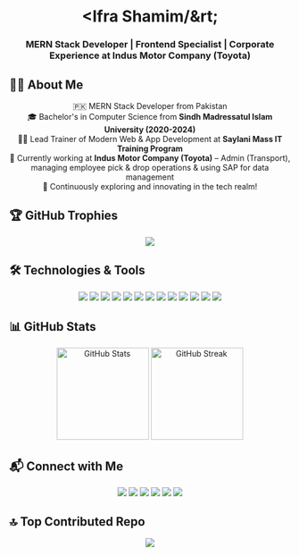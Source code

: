 <!-- 🔗 GitHub Dev Finder -->

<h1 align="center">&lt;Ifra Shamim/&rt;</h1>
<h3 align="center">MERN Stack Developer | Frontend Specialist | Corporate Experience at Indus Motor Company (Toyota)</h3>

## 👩‍💻 About Me
<p align="center">
  🇵🇰 MERN Stack Developer from Pakistan <br>
  🎓 Bachelor's in Computer Science from <b>Sindh Madressatul Islam University (2020-2024)</b> <br>
  👨‍🏫 Lead Trainer of Modern Web & App Development at <b>Saylani Mass IT Training Program</b> <br>
  🚗 Currently working at <b>Indus Motor Company (Toyota)</b> – Admin (Transport), managing employee pick & drop operations & using SAP for data management <br>
  🌟 Continuously exploring and innovating in the tech realm!
</p>

## 🏆 GitHub Trophies
<p align="center">
  <img src="https://github-profile-trophy.vercel.app/?username=IfraShamim&theme=radical&no-frame=true&margin-w=15&margin-h=15"/>
</p>

## 🛠️ Technologies & Tools
<p align="center">
  <img src="https://img.shields.io/badge/HTML5-E34F26?style=for-the-badge&logo=html5&logoColor=white"/>
  <img src="https://img.shields.io/badge/CSS3-1572B6?style=for-the-badge&logo=css3&logoColor=white"/>
  <img src="https://img.shields.io/badge/Bootstrap-7952B3?style=for-the-badge&logo=bootstrap&logoColor=white"/>
  <img src="https://img.shields.io/badge/JavaScript-323330?style=for-the-badge&logo=javascript&logoColor=F7DF1E"/>
  <img src="https://img.shields.io/badge/ES6+-yellow?style=for-the-badge"/>
  <img src="https://img.shields.io/badge/TypeScript-007ACC?style=for-the-badge&logo=typescript&logoColor=white"/>
  <img src="https://img.shields.io/badge/Tailwind_CSS-38B2AC?style=for-the-badge&logo=tailwind-css&logoColor=white"/>
  <img src="https://img.shields.io/badge/Firebase-FFCA28?style=for-the-badge&logo=firebase&logoColor=black"/>
  <img src="https://img.shields.io/badge/React-20232A?style=for-the-badge&logo=react&logoColor=61DAFB"/>
  <img src="https://img.shields.io/badge/Node.js-339933?style=for-the-badge&logo=nodedotjs&logoColor=white"/>
  <img src="https://img.shields.io/badge/Express.js-000000?style=for-the-badge&logo=express&logoColor=white"/>
  <img src="https://img.shields.io/badge/PWA-5A0FC8?style=for-the-badge&logo=pwa&logoColor=white"/>
  <img src="https://img.shields.io/badge/MongoDB-4EA94B?style=for-the-badge&logo=mongodb&logoColor=white"/>
</p>

## 📊 GitHub Stats
<p align="center">
  <img src="https://github-readme-stats.vercel.app/api?username=IfraShamim&show_icons=true&theme=radical" alt="GitHub Stats" height="165"/>
  <img src="https://github-readme-streak-stats.herokuapp.com/?user=IfraShamim&theme=radical" alt="GitHub Streak" height="165"/>
</p>

## 📬 Connect with Me
<p align="center">
  <a href="https://www.linkedin.com/in/ifrashamim/" target="_blank"><img src="https://img.shields.io/badge/LinkedIn-0077B5?style=for-the-badge&logo=linkedin&logoColor=white"/></a>
  <a href="https://github.com/IfraShamim" target="_blank"><img src="https://img.shields.io/badge/GitHub-181717?style=for-the-badge&logo=github&logoColor=white"/></a>
  <a href="https://www.facebook.com/" target="_blank"><img src="https://img.shields.io/badge/Facebook-1877F2?style=for-the-badge&logo=facebook&logoColor=white"/></a>
  <a href="https://www.instagram.com/" target="_blank"><img src="https://img.shields.io/badge/Instagram-E4405F?style=for-the-badge&logo=instagram&logoColor=white"/></a>
  <a href="https://www.fiverr.com/" target="_blank"><img src="https://img.shields.io/badge/Fiverr-1DBF73?style=for-the-badge&logo=fiverr&logoColor=white"/></a>
  <a href="mailto:ifrashamim29@gmail.com"><img src="https://img.shields.io/badge/Gmail-D14836?style=for-the-badge&logo=gmail&logoColor=white"/></a>
</p>

## 🔝 Top Contributed Repo
<p align="center">
  <img src="https://github-contributor-stats.vercel.app/api?username=IfraShamim&limit=5&theme=radical&combine_all_yearly_contributions=true"/>
</p>
